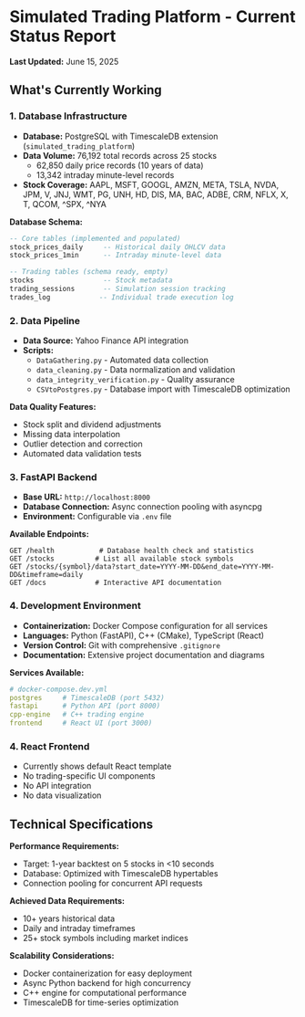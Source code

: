 # Simulated Trading Platform - Current Status Report

**Last Updated:** June 15, 2025  

## What's Currently Working 

### 1. Database Infrastructure
- **Database:** PostgreSQL with TimescaleDB extension (`simulated_trading_platform`)
- **Data Volume:** 76,192 total records across 25 stocks
  - 62,850 daily price records (10 years of data)
  - 13,342 intraday minute-level records
- **Stock Coverage:** AAPL, MSFT, GOOGL, AMZN, META, TSLA, NVDA, JPM, V, JNJ, WMT, PG, UNH, HD, DIS, MA, BAC, ADBE, CRM, NFLX, X, T, QCOM, ^SPX, ^NYA

**Database Schema:**
```sql
-- Core tables (implemented and populated)
stock_prices_daily     -- Historical daily OHLCV data
stock_prices_1min      -- Intraday minute-level data

-- Trading tables (schema ready, empty)
stocks                 -- Stock metadata
trading_sessions       -- Simulation session tracking  
trades_log            -- Individual trade execution log
```

### 2. Data Pipeline
- **Data Source:** Yahoo Finance API integration
- **Scripts:**
  - `DataGathering.py` - Automated data collection
  - `data_cleaning.py` - Data normalization and validation
  - `data_integrity_verification.py` - Quality assurance
  - `CSVtoPostgres.py` - Database import with TimescaleDB optimization

**Data Quality Features:**
- Stock split and dividend adjustments
- Missing data interpolation
- Outlier detection and correction
- Automated data validation tests

### 3. FastAPI Backend
- **Base URL:** `http://localhost:8000`
- **Database Connection:** Async connection pooling with asyncpg
- **Environment:** Configurable via `.env` file

**Available Endpoints:**
```http
GET /health           # Database health check and statistics
GET /stocks          # List all available stock symbols  
GET /stocks/{symbol}/data?start_date=YYYY-MM-DD&end_date=YYYY-MM-DD&timeframe=daily
GET /docs            # Interactive API documentation
```

### 4. Development Environment
- **Containerization:** Docker Compose configuration for all services
- **Languages:** Python (FastAPI), C++ (CMake), TypeScript (React)
- **Version Control:** Git with comprehensive `.gitignore`
- **Documentation:** Extensive project documentation and diagrams

**Services Available:**
```yaml
# docker-compose.dev.yml
postgres     # TimescaleDB (port 5432)
fastapi      # Python API (port 8000)
cpp-engine   # C++ trading engine
frontend     # React UI (port 3000)
```

### 4. React Frontend
- Currently shows default React template
- No trading-specific UI components
- No API integration
- No data visualization

## Technical Specifications

**Performance Requirements:**
- Target: 1-year backtest on 5 stocks in <10 seconds
- Database: Optimized with TimescaleDB hypertables
- Connection pooling for concurrent API requests

**Achieved Data Requirements:**
- 10+ years historical data
- Daily and intraday timeframes
- 25+ stock symbols including market indices

**Scalability Considerations:**
- Docker containerization for easy deployment
- Async Python backend for high concurrency
- C++ engine for computational performance
- TimescaleDB for time-series optimization